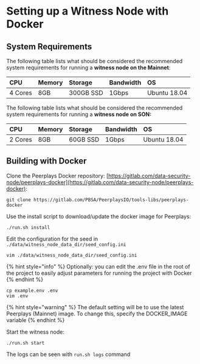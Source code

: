 # Setting up a Witness Node with Docker

## System Requirements

The following table lists what should be considered the recommended system requirements for running a **witness node on the Mainnet**:

| CPU | Memory | Storage | Bandwidth | OS |
| :--- | :--- | :--- | :--- | :--- |
| 4 Cores | 8GB | 300GB SSD | 1Gbps | Ubuntu 18.04 |

The following table lists what should be considered the recommended system requirements for running a **witness node on SON:**

| **CPU** | Memory | Storage | Bandwidth | OS |
| :--- | :--- | :--- | :--- | :--- |
| 2 Cores | 8GB | 60GB SSD | 1Gbps | Ubuntu 18.04 |

## Building with Docker

Clone the Peerplays Docker repository: [https://gitlab.com/data-security-node/peerplays-docker](https://gitlab.com/data-security-node/peerplays-docker):

```text
git clone https://gitlab.com/PBSA/PeerplaysIO/tools-libs/peerplays-docker
```

Use the install script to download/update the docker image for Peerplays:

```text
./run.sh install
```

Edit the configuration for the seed in `./data/witness_node_data_dir/seed_config.ini`

```text
vim ./data/witness_node_data_dir/seed_config.ini
```

{% hint style="info" %}
Optionally: you can edit the .env file in the root of the project to easily adjust parameters for running the project with Docker
{% endhint %}

```text
cp example.env .env
vim .env
```

{% hint style="warning" %}
The default setting will be to use the latest Peerplays \(Mainnet\) image. To change this, specify the DOCKER\_IMAGE variable
{% endhint %}

Start the witness node:

```text
./run.sh start
```


The logs can be seen with `run.sh logs` command
